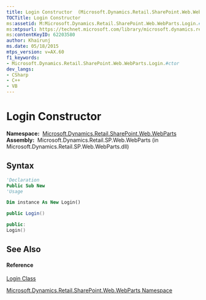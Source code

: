 ```yaml
---
title: Login Constructor  (Microsoft.Dynamics.Retail.SharePoint.Web.WebParts)
TOCTitle: Login Constructor
ms:assetid: M:Microsoft.Dynamics.Retail.SharePoint.Web.WebParts.Login.#ctor
ms:mtpsurl: https://technet.microsoft.com/library/microsoft.dynamics.retail.sharepoint.web.webparts.login.login(v=AX.60)
ms:contentKeyID: 62203580
author: Khairunj
ms.date: 05/18/2015
mtps_version: v=AX.60
f1_keywords:
- Microsoft.Dynamics.Retail.SharePoint.Web.WebParts.Login.#ctor
dev_langs:
- CSharp
- C++
- VB
---
```


# Login Constructor

**Namespace:**  [Microsoft.Dynamics.Retail.SharePoint.Web.WebParts](microsoft-dynamics-retail-sharepoint-web-webparts-namespace.md)  
**Assembly:**  Microsoft.Dynamics.Retail.SP.Web.WebParts (in Microsoft.Dynamics.Retail.SP.Web.WebParts.dll)

## Syntax

``` vb
'Declaration
Public Sub New
'Usage

Dim instance As New Login()
```

``` csharp
public Login()
```

``` c++
public:
Login()
```

## See Also

#### Reference

[Login Class](login-class-microsoft-dynamics-retail-sharepoint-web-webparts.md)

[Microsoft.Dynamics.Retail.SharePoint.Web.WebParts Namespace](microsoft-dynamics-retail-sharepoint-web-webparts-namespace.md)

